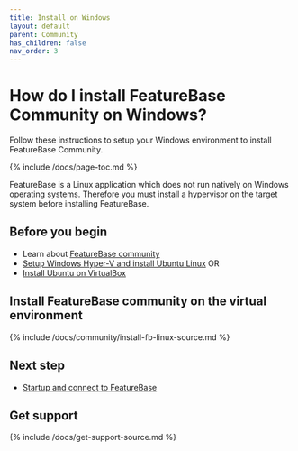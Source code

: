 ```yaml
---
title: Install on Windows
layout: default
parent: Community
has_children: false
nav_order: 3
---
```


# How do I install FeatureBase Community on Windows?

Follow these instructions to setup your Windows environment to install FeatureBase Community.

{% include /docs/page-toc.md %}

FeatureBase is a Linux application which does not run natively on Windows operating systems. Therefore you must install a hypervisor on the target system before installing FeatureBase.

## Before you begin

* Learn about [FeatureBase community]()
* [Setup Windows Hyper-V and install Ubuntu Linux](https://wiki.ubuntu.com/Hyper-V) OR
* [Install Ubuntu on VirtualBox](https://ubuntu.com/tutorials/how-to-run-ubuntu-desktop-on-a-virtual-machine-using-virtualbox#1-overview)


## Install FeatureBase community on the virtual environment

{% include /docs/community/install-fb-linux-source.md %}

## Next step

* [Startup and connect to FeatureBase](/startup-connect-fb-local)

## Get support

{% include /docs/get-support-source.md %}
